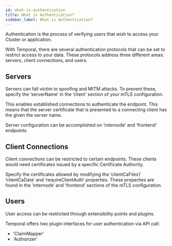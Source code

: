 ```yaml
---
id: what-is-authentication
title: What is Authentication?
sidebar_label: What is Authentication?
---
```


Authentication is the process of verifying users that wish to access your Cluster or application.

With Temporal, there are several authentication protocols that can be set to restrict access to your data. These protocols address three different areas: servers, client connections, and users.

## Servers

Servers can fall victim to spoofing and MITM attacks. To prevent these, specify the ‘serverName’ in the ‘client’ section of your mTLS configuration.

This enables established connections to authenticate the endpoint. This means that the server certificate that is presented to a connecting client has the given the server name.

Server configuration can be accomplished on ‘internode’ and ‘frontend’ endpoints.

## Client Connections

Client connections can be restricted to certain endpoints. These clients would need certificates issued by a specific Certificate Authority.

Specify the certificates allowed by modifying the ‘clientCaFiles’/ ‘clientCaData’ and ‘requireClientAuth’ properties. These properties are found in the ‘internode’ and ‘frontend’ sections of the mTLS configuration.

## Users

User access can be restricted through extensibility points and plugins.

Temporal offers two plugin interfaces for user authentication via API call:

- 'ClaimMapper'
- 'Authorizer'
